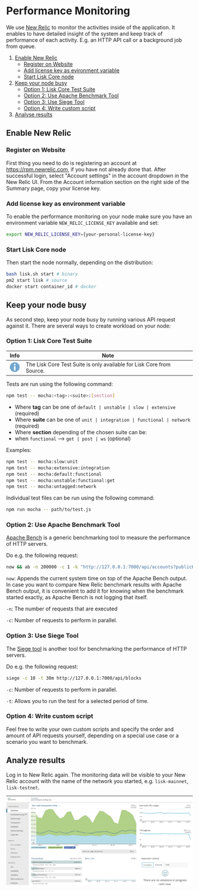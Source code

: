 # Performance Monitoring

We use [New Relic](http://newrelic.com/) to monitor the activities inside of the application. It enables to have detailed insight
of the system and keep track of performance of each activity. E.g. an HTTP API call or a background job from queue.

1. [Enable New Relic](#enable-new-relic)
   * [Register on Website](#register-on-website)
   * [Add license key as evironment variable](#add-license-key-as-environment-variable)
   * [Start Lisk Core node](#start-lisk-core-node)
2. [Keep your node busy](#keep-your-node-busy)
   * [Option 1: Lisk Core Test Suite](#option-1-lisk-core-test-suite)
   * [Option 2: Use Apache Benchmark Tool](#option-2-use-apache-benchmark-tool)
   * [Option 3: Use Siege Tool](#option-3-use-siege-tool)
   * [Option 4: Write custom script](#option-4-write-custom-script)
3. [Analyse results](#analyse-results)

## Enable New Relic

### Register on Website

First thing you need to do is registering an account at https://rpm.newrelic.com, if you have not already done that.
After successful login, select "Account settings" in the account dropdown in the New Relic UI.
From the Account information section on the right side of the Summary page, copy your license key.

### Add license key as environment variable

To enable the performance monitoring on your node make sure you have an environment variable `NEW_RELIC_LICENSE_KEY`
available and set:

```bash
export NEW_RELIC_LICENSE_KEY={your-personal-license-key}
```

### Start Lisk Core node

Then start the node normally, depending on the distribution:

```bash
bash lisk.sh start # binary
pm2 start lisk # source
docker start container_id # docker
```

## Keep your node busy

As second step, keep your node busy by running various API request against it.
There are several ways to create workload on your node:

### Option 1: Lisk Core Test Suite

Info | Note 
--- | --- 
![info note](../../info-icon.png "Info Note") | The Lisk Core Test Suite is only available for Lisk Core from Source.

Tests are run using the following command:

```bash
npm test -- mocha:<tag>:<suite>:[section]
```

* Where **tag** can be one of `default | unstable | slow | extensive` (required)
* Where **suite** can be one of `unit | integration | functional | network` (required)
* Where **section** depending of the chosen suite can be:
* when `functional` --> `get | post | ws` (optional)

Examples:

```bash
npm test -- mocha:slow:unit
npm test -- mocha:extensive:integration
npm test -- mocha:default:functional
npm test -- mocha:unstable:functional:get
npm test -- mocha:untagged:network
```

Individual test files can be run using the following command:

```bash
npm run mocha -- path/to/test.js
```

### Option 2: Use Apache Benchmark Tool

[Apache Bench](https://httpd.apache.org/docs/2.4/programs/ab.html) is a generic benchmarking tool to measure the performance of HTTP servers.

Do e.g. the following request:

```bash
now && ab -n 200000 -c 1 -k "http://127.0.0.1:7000/api/accounts?publicKey=4e8896e20375b16e5f1a6e980a4ed0cdcb3356e99e965e923804593669c87ad2"
```

`now`: Appends the current system time on top of the Apache Bench output. In case you want to compare New Relic benchmark results with Apache Bench output, it is convenient to add it for knowing when the benchmark started exactly, as Apache Bench is not logging that itself.

`-n`: The number of requests that are executed

`-c`: Number of requests to perform in parallel.

### Option 3: Use Siege Tool

The [Siege tool](https://www.joedog.org/siege-manual) is another tool for benchmarking the performance of HTTP servers.

Do e.g. the following request:

```bash
siege -c 10 -t 30m http://127.0.0.1:7000/api/blocks
```

`-c`: Number of requests to perform in parallel.

`-t`: Allows you to run the test for a selected period of time.

### Option 4: Write custom script

Feel free to write your own custom scripts and specify the order and amount of API requests yourself, depending on a special use case or a scenario you want to benchmark.

## Analyze results

Log in to New Relic again. The monitoring data will be visible to your New Relic account with the name of the network you started, e.g. `lisk-mainnet`, `lisk-testnet`.

![New Relic UI](new-relic-ui.png)


